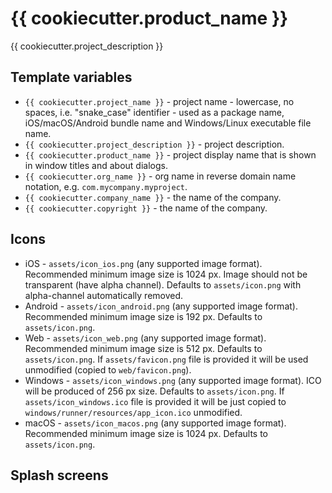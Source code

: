 # {{ cookiecutter.product_name }}

{{ cookiecutter.project_description }}

## Template variables

* `{{ cookiecutter.project_name }}` - project name - lowercase, no spaces, i.e. "snake_case" identifier - used as a package name, iOS/macOS/Android bundle name and Windows/Linux executable file name.
* `{{ cookiecutter.project_description }}` - project description.
* `{{ cookiecutter.product_name }}` - project display name that is shown in window titles and about dialogs.
* `{{ cookiecutter.org_name }}` - org name in reverse domain name notation, e.g. `com.mycompany.myproject`.
* `{{ cookiecutter.company_name }}` - the name of the company.
* `{{ cookiecutter.copyright }}` - the name of the company.

## Icons

* iOS - `assets/icon_ios.png` (any supported image format). Recommended minimum image size is 1024 px. Image should not be transparent (have alpha channel). Defaults to `assets/icon.png` with alpha-channel automatically removed.
* Android - `assets/icon_android.png` (any supported image format). Recommended minimum image size is 192 px. Defaults to `assets/icon.png`.
* Web - `assets/icon_web.png` (any supported image format). Recommended minimum image size is 512 px. Defaults to `assets/icon.png`. If `assets/favicon.png` file is provided it will be used unmodified (copied to `web/favicon.png`).
* Windows - `assets/icon_windows.png` (any supported image format). ICO will be produced of 256 px size. Defaults to `assets/icon.png`. If `assets/icon_windows.ico` file is provided it will be just copied to `windows/runner/resources/app_icon.ico` unmodified.
* macOS - `assets/icon_macos.png` (any supported image format). Recommended minimum image size is 1024 px. Defaults to `assets/icon.png`.

## Splash screens

